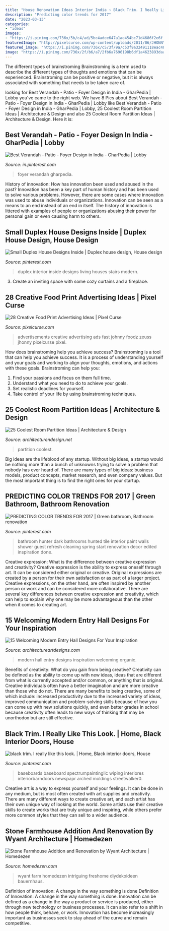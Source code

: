 ```yaml
---
title: "House Renovation Ideas Interior India ~ Black Trim. I Really Like This Look."
description: "Predicting color trends for 2017"
date: "2023-03-13"
categories:
- "ideas"
images:
- "https://i.pinimg.com/736x/5b/c4/ad/5bc4adee647a1ae454bc71d4686f2e6f.jpg"
featuredImage: "http://pixelcurse.com/wp-content/uploads/2011/06/JHONNY-.29.jpg"
featured_image: "https://i.pinimg.com/736x/c5/3f/9a/c53f9a32491118eac48223968695c567--bathroom-green-paint-bathroom.jpg"
image: "https://i.pinimg.com/736x/2f/b6/a7/2fb6a7696198b6df1a4623893daa7c79.jpg"
---
```



The different types of brainstroming
Brainstroming is a term used to describe the different types of thoughts and emotions that can be experienced. Brainstroming can be positive or negative, but it is always associated with something that needs to be taken care of.

	

		
looking for Best Verandah - Patio - Foyer Design in India - GharPedia | Lobby you've came to the right web. We have 8 Pics about Best Verandah - Patio - Foyer Design in India - GharPedia | Lobby like Best Verandah - Patio - Foyer Design in India - GharPedia | Lobby, 25 Coolest Room Partition Ideas | Architecture &amp; Design and also 25 Coolest Room Partition Ideas | Architecture &amp; Design. Here it is:
		
    
## Best Verandah - Patio - Foyer Design In India - GharPedia | Lobby

<img loading=lazy src="https://i.pinimg.com/736x/5b/c4/ad/5bc4adee647a1ae454bc71d4686f2e6f.jpg" onerror="this.onerror=null;this.src='https://tse2.mm.bing.net/th?id=OIP.DJbRKhnMNWDuGie9S8ciLwHaJ4&amp;pid=15.1';" alt="Best Verandah - Patio - Foyer Design in India - GharPedia | Lobby">

_Source: in.pinterest.com_

>foyer verandah gharpedia. 

	

History of innovation: How has innovation been used and abused in the past?
Innovation has been a key part of human history and has been used to solve various problems. However, there are some cases where innovation was used to abuse individuals or organizations. Innovation can be seen as a means to an end instead of an end in itself. The history of innovation is littered with examples of people or organizations abusing their power for personal gain or even causing harm to others.

    
## Small Duplex House Designs Inside | Duplex House Design, House Design

<img loading=lazy src="https://i.pinimg.com/736x/21/67/7b/21677bb5a8f6333e20e574b1a5d32dcf.jpg" onerror="this.onerror=null;this.src='https://tse2.mm.bing.net/th?id=OIP.P9SZs5DvUwD84os_bDSWWQHaFD&amp;pid=15.1';" alt="Small Duplex House Designs Inside | Duplex house design, House design">

_Source: pinterest.com_

>duplex interior inside designs living houses stairs modern. 

	

3. Create an inviting space with some cozy curtains and a fireplace. 

    
## 28 Creative Food Print Advertising Ideas | Pixel Curse

<img loading=lazy src="http://pixelcurse.com/wp-content/uploads/2011/06/JHONNY-.29.jpg" onerror="this.onerror=null;this.src='https://tse4.mm.bing.net/th?id=OIP.qYaO1XtpFTS85tnXUVDMeQAAAA&amp;pid=15.1';" alt="28 Creative Food Print Advertising Ideas | Pixel Curse">

_Source: pixelcurse.com_

>advertisements creative advertising ads fast johnny foodz zeuss jhonny pixelcurse pixel. 

	

How does brainstroming help you achieve success?
Brainstroming is a tool that can help you achieve success. It is a process of understanding yourself and your goals and working to align your thoughts, emotions, and actions with these goals. Brainstroming can help you: 
1. Find your passions and focus on them full time.
2. Understand what you need to do to achieve your goals.
3. Set realistic deadlines for yourself.
4. Take control of your life by using brainstroming techniques.

    
## 25 Coolest Room Partition Ideas | Architecture &amp; Design

<img loading=lazy src="http://cdn.architecturendesign.net/wp-content/uploads/2014/08/753.jpg" onerror="this.onerror=null;this.src='https://tse1.mm.bing.net/th?id=OIP.vY66Fsip9dzeE_fMcrXXUQHaLK&amp;pid=15.1';" alt="25 Coolest Room Partition Ideas | Architecture &amp; Design">

_Source: architecturendesign.net_

>partition coolest. 

	

Big ideas are the lifeblood of any startup. Without big ideas, a startup would be nothing more than a bunch of unknowns trying to solve a problem that nobody has ever heard of. There are many types of big ideas: business models, product concepts, market research, and even company values. But the most important thing is to find the right ones for your startup.

    
## PREDICTING COLOR TRENDS FOR 2017 | Green Bathroom, Bathroom Renovation

<img loading=lazy src="https://i.pinimg.com/736x/c5/3f/9a/c53f9a32491118eac48223968695c567--bathroom-green-paint-bathroom.jpg" onerror="this.onerror=null;this.src='https://tse1.mm.bing.net/th?id=OIP.Fmx7AxYUZZJflYnqTQYDYAHaLH&amp;pid=15.1';" alt="PREDICTING COLOR TRENDS FOR 2017 | Green bathroom, Bathroom renovation">

_Source: pinterest.com_

>bathroom hunter dark bathrooms hunted tile interior paint walls shower guest refresh cleaning spring start renovation decor edited inspiration done. 

	

Creative expression: What is the difference between creative expression and creativity?
Creative expression is the ability to express oneself through art. It can be considered either original or creative. Original expressions are created by a person for their own satisfaction or as part of a larger project. Creative expressions, on the other hand, are often inspired by another person or work and can be considered more collaborative. There are several key differences between creative expression and creativity, which can help to explain why one may be more advantageous than the other when it comes to creating art.

    
## 15 Welcoming Modern Entry Hall Designs For Your Inspiration

<img loading=lazy src="https://www.architectureartdesigns.com/wp-content/uploads/2014/09/15-Welcoming-Modern-Entry-Hall-Designs-For-Your-Inspiration-4-630x866.jpg" onerror="this.onerror=null;this.src='https://tse3.mm.bing.net/th?id=OIP.tYw3wR91qnVBq8quE082WQHaKL&amp;pid=15.1';" alt="15 Welcoming Modern Entry Hall Designs For Your Inspiration">

_Source: architectureartdesigns.com_

>modern hall entry designs inspiration welcoming organic. 

	

Benefits of creativity: What do you gain from being creative?
Creativity can be defined as the ability to come up with new ideas, ideas that are different from what is currently accepted and/or common, or anything that is original. Creative individuals often have a better imagination and are more creative than those who do not. There are many benefits to being creative, some of which include: increased productivity due to the increased variety of ideas, improved communication and problem-solving skills because of how you can come up with new solutions quickly, and even better grades in school because creativity often leads to new ways of thinking that may be unorthodox but are still effective.

    
## Black Trim. I Really Like This Look. | Home, Black Interior Doors, House

<img loading=lazy src="https://i.pinimg.com/736x/2f/b6/a7/2fb6a7696198b6df1a4623893daa7c79.jpg" onerror="this.onerror=null;this.src='https://tse1.mm.bing.net/th?id=OIP.pUP-RBzEstyWD6GYKFWF8wHaJ4&amp;pid=15.1';" alt="black trim. I really like this look. | Home, Black interior doors, House">

_Source: pinterest.com_

>baseboards baseboard spectrumpaintingllc wiping interiores interiorbarndoors newspapr arched moldings streetwalker0. 

	

Creative art is a way to express yourself and your feelings. It can be done in any medium, but is most often created with art supplies and creativity. There are many different ways to create creative art, and each artist has their own unique way of looking at the world. Some artists use their creative skills to create works that are truly unique and inspiring, while others prefer more common styles that they can sell to a wider audience.

    
## Stone Farmhouse Addition And Renovation By Wyant Architecture | Homedezen

<img loading=lazy src="http://www.homedezen.com/wp-content/uploads/2015/03/Farmhouse-Addition-and-Renovation-by-Wyant-Architecture-16.jpg" onerror="this.onerror=null;this.src='https://tse3.mm.bing.net/th?id=OIP.p8USkMXjf1Kd1PQmaRdfFAHaKl&amp;pid=15.1';" alt="Stone Farmhouse Addition and Renovation by Wyant Architecture | Homedezen">

_Source: homedezen.com_

>wyant farm homedezen intriguing freshome diydekoideen bauernhaus. 

	

Definition of innovation: A change in the way something is done
Definition of Innovation: A change in the way something is done. Innovation can be defined as a change in the way a product or service is produced, either through new technology or business processes. It can also refer to a shift in how people think, behave, or work. Innovation has become increasingly important as businesses seek to stay ahead of the curve and remain competitive.

